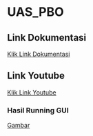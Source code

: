 # UAS_PBO

## Link Dokumentasi
[Klik Link Dokumentasi](https://drive.google.com/file/d/1Pz3PUcMKJIX4GOllC4Fb8yWgKSPlvPlR/view?usp=share_link)

## Link Youtube
[Klik Link Youtube](https://youtu.be/nOTsMjsfSio)

### Hasil Running GUI
[Gambar](SS_GUI.png)